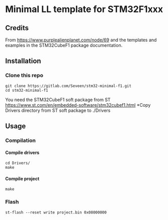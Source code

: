 # Minimal LL template for STM32F1xxx

## Credits
From https://www.purplealienplanet.com/node/69 and the templates and examples in the STM32CubeF1 package documentation.

## Installation
### Clone this repo
    git clone https://gitlab.com/Seveen/stm32-minimal-f1.git
    cd stm32-minimal-f1

You need the STM32CubeF1 soft package from ST https://www.st.com/en/embedded-software/stm32cubef1.html
*Copy Drivers directory from ST soft package to ./Drivers

## Usage
### Compilation
#### Compile drivers 
    cd Drivers/
    make

#### Compile project
    make

### Flash
    st-flash --reset write project.bin 0x08000000